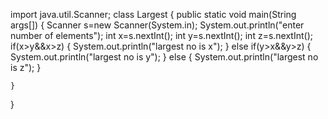 import java.util.Scanner;
class Largest
{
	public static void main(String args[])
	{
		Scanner s=new Scanner(System.in);
		System.out.println("enter number of elements");
		int x=s.nextInt();
		int y=s.nextInt();
		int z=s.nextInt();
	    if(x>y&&x>z)
	    {
	    	System.out.println("largest no is x");
	    }
	    else if(y>x&&y>z)
	    {
	    	System.out.println("largest no is y");
	    }
	    else
	    {
	    	System.out.println("largest no is z");
	    }
		
		
	}	
}
